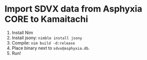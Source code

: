 # Import SDVX data from Asphyxia CORE to Kamaitachi

1. Install Nim
2. Install jsony: `nimble install jsony`
3. Compile: `nim build -d:release`
4. Place binary next to `sdvx@asphyxia.db`.
5. Run!
